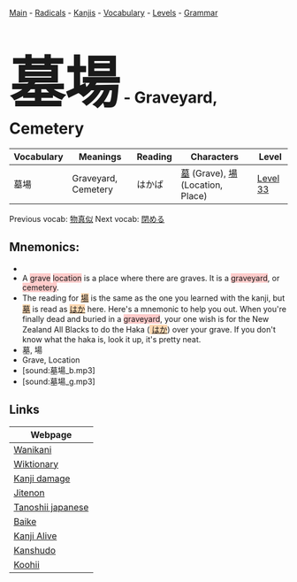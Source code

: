 <style> bigfont {font-size: 100px}</style>
[Main](../README.md) -
[Radicals](../radicals.md) -
[Kanjis](../kanjis.md) -
[Vocabulary](../vocabulary.md) -
[Levels](../levels.md) -
[Grammar](../grammar.md)
# <bigfont> 墓場</bigfont> - Graveyard, Cemetery 

| Vocabulary | Meanings | Reading | Characters | Level |
| --- | --- | --- | --- | --- |
| 墓場 | Graveyard, Cemetery | はかば |  [墓](../kanjis/墓.md) (Grave), [場](../kanjis/場.md) (Location, Place) | [Level 33](../levels/wk_level33.md) |

Previous vocab: [物真似](物真似.md) Next vocab: [閉める](閉める.md) 

## Mnemonics:

* 
* A <span style="background-color:#ffcccb"> grave</span> <span style="background-color:#ffcccb"> location</span> is a place where there are graves. It is a <span style="background-color:#ffcccb"> graveyard</span>, or <span style="background-color:#ffcccb"> cemetery</span>.
* The reading for <span style="background-color:#fed8b1"> [場](https://jisho.org/search/場)</span> is the same as the one you learned with the kanji, but <span style="background-color:#fed8b1"> [墓](https://jisho.org/search/墓)</span> is read as <span style="background-color:#fed8b1"> [はか](https://jisho.org/search/はか)</span> here. Here's a mnemonic to help you out. When you're finally dead and buried in a <span style="background-color:#ffcccb"> graveyard</span>, your one wish is for the New Zealand All Blacks to do the Haka (<span style="background-color:#fed8b1"> [はか](https://jisho.org/search/はか)</span>) over your grave. If you don't know what the haka is, look it up, it's pretty neat.
* 墓, 場
* Grave, Location
* [sound:墓場_b.mp3]
* [sound:墓場_g.mp3]


## Links 

| Webpage |
| --- |
| [Wanikani          ](https://www.wanikani.com/kanji/墓場) |
| [Wiktionary        ](https://en.wiktionary.org/wiki/墓場) |
| [Kanji damage      ](http://www.kanjidamage.com/kanji/search?utf8=✓&q=墓場) |
| [Jitenon           ](https://jitenon.com/kanji/墓場) |
| [Tanoshii japanese ](https://www.tanoshiijapanese.com/dictionary/kanji.cfm?k=墓場) |
| [Baike             ](https://baike.baidu.com/item/墓場) |
| [Kanji Alive       ](https://app.kanjialive.com/墓場) |
| [Kanshudo          ](https://www.kanshudo.com/searchmn?q=墓場) |
| [Koohii            ](https://kanji.koohii.com/study/kanji/墓場) |
